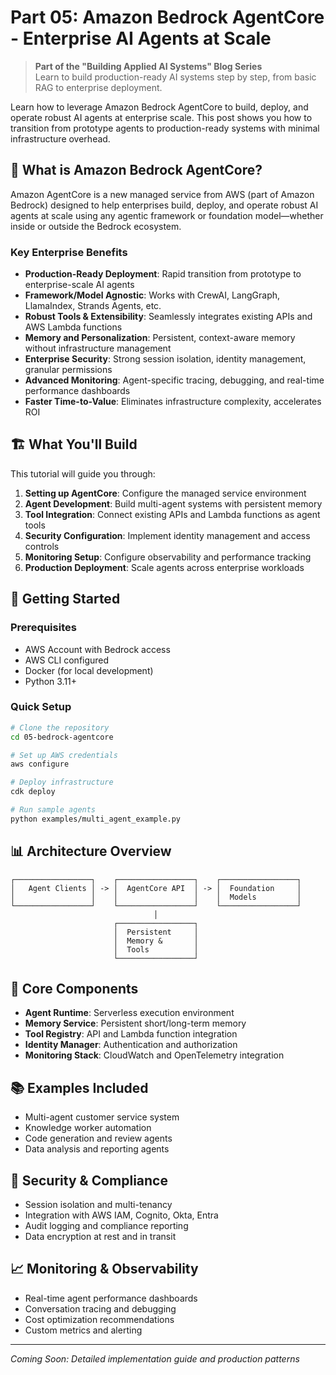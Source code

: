 # Part 05: Amazon Bedrock AgentCore - Enterprise AI Agents at Scale

> **Part of the "Building Applied AI Systems" Blog Series**  
> Learn to build production-ready AI systems step by step, from basic RAG to enterprise deployment.

Learn how to leverage Amazon Bedrock AgentCore to build, deploy, and operate robust AI agents at enterprise scale. This post shows you how to transition from prototype agents to production-ready systems with minimal infrastructure overhead.

## 🎯 What is Amazon Bedrock AgentCore?

Amazon AgentCore is a new managed service from AWS (part of Amazon Bedrock) designed to help enterprises build, deploy, and operate robust AI agents at scale using any agentic framework or foundation model—whether inside or outside the Bedrock ecosystem.

### Key Enterprise Benefits

- **Production-Ready Deployment**: Rapid transition from prototype to enterprise-scale AI agents
- **Framework/Model Agnostic**: Works with CrewAI, LangGraph, LlamaIndex, Strands Agents, etc.
- **Robust Tools & Extensibility**: Seamlessly integrates existing APIs and AWS Lambda functions
- **Memory and Personalization**: Persistent, context-aware memory without infrastructure management
- **Enterprise Security**: Strong session isolation, identity management, granular permissions
- **Advanced Monitoring**: Agent-specific tracing, debugging, and real-time performance dashboards
- **Faster Time-to-Value**: Eliminates infrastructure complexity, accelerates ROI

## 🏗️ What You'll Build

This tutorial will guide you through:

1. **Setting up AgentCore**: Configure the managed service environment
2. **Agent Development**: Build multi-agent systems with persistent memory
3. **Tool Integration**: Connect existing APIs and Lambda functions as agent tools  
4. **Security Configuration**: Implement identity management and access controls
5. **Monitoring Setup**: Configure observability and performance tracking
6. **Production Deployment**: Scale agents across enterprise workloads

## 🚀 Getting Started

### Prerequisites
- AWS Account with Bedrock access
- AWS CLI configured
- Docker (for local development)
- Python 3.11+

### Quick Setup

```bash
# Clone the repository
cd 05-bedrock-agentcore

# Set up AWS credentials
aws configure

# Deploy infrastructure
cdk deploy

# Run sample agents
python examples/multi_agent_example.py
```

## 📊 Architecture Overview

```
┌─────────────────┐    ┌─────────────────┐    ┌─────────────────┐
│   Agent Clients │ -> │  AgentCore API  │ -> │  Foundation     │
│                 │    │                 │    │  Models         │
└─────────────────┘    └─────────────────┘    └─────────────────┘
                                │
                       ┌─────────────────┐
                       │  Persistent     │
                       │  Memory &       │
                       │  Tools          │
                       └─────────────────┘
```

## 🔧 Core Components

- **Agent Runtime**: Serverless execution environment
- **Memory Service**: Persistent short/long-term memory
- **Tool Registry**: API and Lambda function integration
- **Identity Manager**: Authentication and authorization
- **Monitoring Stack**: CloudWatch and OpenTelemetry integration

## 📚 Examples Included

- Multi-agent customer service system
- Knowledge worker automation
- Code generation and review agents
- Data analysis and reporting agents

## 🔐 Security & Compliance

- Session isolation and multi-tenancy
- Integration with AWS IAM, Cognito, Okta, Entra
- Audit logging and compliance reporting
- Data encryption at rest and in transit

## 📈 Monitoring & Observability

- Real-time agent performance dashboards
- Conversation tracing and debugging
- Cost optimization recommendations
- Custom metrics and alerting

---

*Coming Soon: Detailed implementation guide and production patterns*